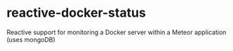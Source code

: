 # reactive-docker-status
Reactive support for monitoring a Docker server within a Meteor application (uses mongoDB)
